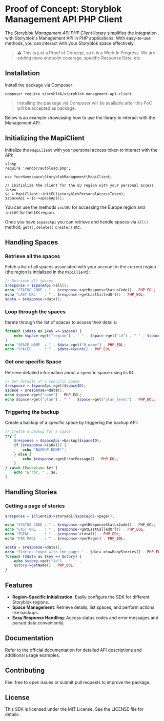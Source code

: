 # Proof of Concept: Storyblok Management API PHP Client

The *Storyblok Management API PHP Client* library simplifies the integration with Storyblok's Management API in PHP applications. With easy-to-use methods, you can interact with your Storyblok space effectively.

> ⚠️ This is just a Proof of Concept, so it is a Work In Progress. We are adding more endpoint coverage, specific Response Data, etc.

## Installation

Install the package via Composer:

```
composer require storyblok/storyblok-management-api-client
```

> Installing the package via Composer will be available after this PoC will be accepted as package.


Below is an example showcasing how to use the library to interact with the Management API.

## Initializing the MapiClient

Initialize the `MapiClient` with your personal access token to interact with the API:

```
<?php
require 'vendor/autoload.php';

use YourNamespace\StoryblokManagement\MapiClient;

// Initialize the client for the EU region with your personal access token
$c = MapiClient::initEU($storyblokPersonalAccessToken);
$spaceApi = $c->spaceApi();
```

You can use the methods `initEU` for accessing the Europe region and `initUS` for the US region.

Once you have `$spaceApi` you can retrieve and handle spaces via `all()` method, `get()`, `delete()` `create()` etc.


## Handling Spaces

### Retrieve all the spaces

Fetch a list of all spaces associated with your account in the current region (the region is initialized in the `MapiClient`):

```php
// Retrieve all spaces
$response = $spaceApi->all();
echo "STATUS CODE : " . $response->getResponseStatusCode() . PHP_EOL;
echo "LAST URL    : " . $response->getLastCalledUrl() . PHP_EOL;
$data = $response->data();
```

### Loop through the spaces

Iterate through the list of spaces to access their details:

```php
foreach ($data as $key => $space) {
    echo $space->get("region") . " " . $space->get("id") . " " . $space->get("name") . PHP_EOL;
}
echo "SPACE NAME  : " . $data->get("0.name") . PHP_EOL;
echo "SPACES      : " . $data->count() . PHP_EOL;
```

### Get one specific Space

Retrieve detailed information about a specific space using its ID:

```php
// Get details of a specific space
$response = $spaceApi->get($spaceID);
$space = $response->data();
echo $space->get("name") . PHP_EOL;
echo $space->get("plan") . " " . $space->get("plan_level") . PHP_EOL;
```

### Triggering the backup

Create a backup of a specific space by triggering the backup API:

```php
// Create a backup for a space
try {
    $response = $spaceApi->backup($spaceID);
    if ($response->isOk()) {
        echo "BACKUP DONE!";
    } else {
        echo $response->getErrorMessage() . PHP_EOL;
    }
} catch (Exception $e) {
    echo "Error, " . $e;
}
```

## Handling Stories

### Getting a page of stories


```php
$response = $clientEU->storyApi($spaceId)->page();

echo "STATUS CODE : " . $response->getResponseStatusCode() . PHP_EOL;
echo "LAST URL    : " . $response->getLastCalledUrl() . PHP_EOL;
echo "TOTAL       : " . $response->total() . PHP_EOL;
echo "PAR PAGE    : " . $response->perPage() . PHP_EOL;

$data = $response->data();
echo "Stories found with the page: " . $data->howManyStories() . PHP_EOL;
foreach ($data as $key => $story) {
    echo $story->get("id") . "  " .
    $story->getName() . PHP_EOL;
}
```

## Features

- **Region-Specific Initialization**: Easily configure the SDK for different Storyblok regions.
- **Space Management**: Retrieve details, list spaces, and perform actions like backups.
- **Easy Response Handling**: Access status codes and error messages and parsed data conveniently.

## Documentation

Refer to the official documentation for detailed API descriptions and additional usage examples.

## Contributing

Feel free to open issues or submit pull requests to improve the package.

## License

This SDK is licensed under the MIT License. See the LICENSE file for details.
